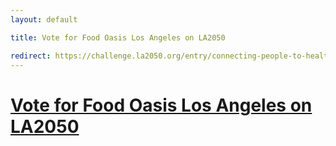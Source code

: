 ```yaml
---
layout: default

title: Vote for Food Oasis Los Angeles on LA2050

redirect: https://challenge.la2050.org/entry/connecting-people-to-healthy-food-in-los-angeles
---
```


# [Vote for Food Oasis Los Angeles on LA2050](https://challenge.la2050.org/entry/connecting-people-to-healthy-food-in-los-angeles)
